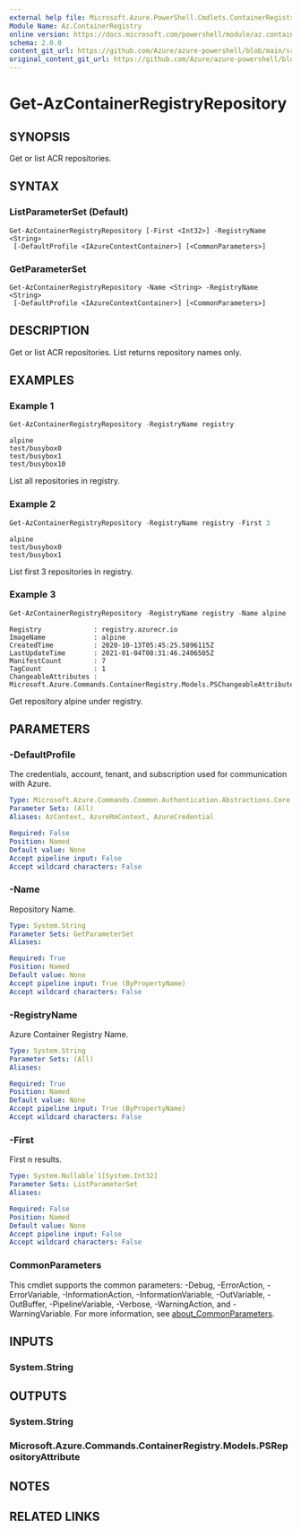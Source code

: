 ```yaml
---
external help file: Microsoft.Azure.PowerShell.Cmdlets.ContainerRegistry.dll-Help.xml
Module Name: Az.ContainerRegistry
online version: https://docs.microsoft.com/powershell/module/az.containerregistry/get-azcontainerregistryrepository
schema: 2.0.0
content_git_url: https://github.com/Azure/azure-powershell/blob/main/src/ContainerRegistry/ContainerRegistry/help/Get-AzContainerRegistryRepository.md
original_content_git_url: https://github.com/Azure/azure-powershell/blob/main/src/ContainerRegistry/ContainerRegistry/help/Get-AzContainerRegistryRepository.md
---
```


# Get-AzContainerRegistryRepository

## SYNOPSIS
Get or list ACR repositories.

## SYNTAX

### ListParameterSet (Default)
```
Get-AzContainerRegistryRepository [-First <Int32>] -RegistryName <String>
 [-DefaultProfile <IAzureContextContainer>] [<CommonParameters>]
```

### GetParameterSet
```
Get-AzContainerRegistryRepository -Name <String> -RegistryName <String>
 [-DefaultProfile <IAzureContextContainer>] [<CommonParameters>]
```

## DESCRIPTION
Get or list ACR repositories.
List returns repository names only.

## EXAMPLES

### Example 1
```powershell
Get-AzContainerRegistryRepository -RegistryName registry
```

```output
alpine
test/busybox0
test/busybox1
test/busybox10
```

List all repositories in registry.

### Example 2
```powershell
Get-AzContainerRegistryRepository -RegistryName registry -First 3
```

```output
alpine
test/busybox0
test/busybox1
```

List first 3 repositories in registry.

### Example 3
```powershell
Get-AzContainerRegistryRepository -RegistryName registry -Name alpine
```

```output
Registry             : registry.azurecr.io
ImageName            : alpine
CreatedTime          : 2020-10-13T05:45:25.5896115Z
LastUpdateTime       : 2021-01-04T08:31:46.2406505Z
ManifestCount        : 7
TagCount             : 1
ChangeableAttributes : Microsoft.Azure.Commands.ContainerRegistry.Models.PSChangeableAttribute
```

Get repository alpine under registry.

## PARAMETERS

### -DefaultProfile
The credentials, account, tenant, and subscription used for communication with Azure.

```yaml
Type: Microsoft.Azure.Commands.Common.Authentication.Abstractions.Core.IAzureContextContainer
Parameter Sets: (All)
Aliases: AzContext, AzureRmContext, AzureCredential

Required: False
Position: Named
Default value: None
Accept pipeline input: False
Accept wildcard characters: False
```

### -Name
Repository Name.

```yaml
Type: System.String
Parameter Sets: GetParameterSet
Aliases:

Required: True
Position: Named
Default value: None
Accept pipeline input: True (ByPropertyName)
Accept wildcard characters: False
```

### -RegistryName
Azure Container Registry Name.

```yaml
Type: System.String
Parameter Sets: (All)
Aliases:

Required: True
Position: Named
Default value: None
Accept pipeline input: True (ByPropertyName)
Accept wildcard characters: False
```

### -First
First n results.

```yaml
Type: System.Nullable`1[System.Int32]
Parameter Sets: ListParameterSet
Aliases:

Required: False
Position: Named
Default value: None
Accept pipeline input: False
Accept wildcard characters: False
```

### CommonParameters
This cmdlet supports the common parameters: -Debug, -ErrorAction, -ErrorVariable, -InformationAction, -InformationVariable, -OutVariable, -OutBuffer, -PipelineVariable, -Verbose, -WarningAction, and -WarningVariable. For more information, see [about_CommonParameters](http://go.microsoft.com/fwlink/?LinkID=113216).

## INPUTS

### System.String

## OUTPUTS

### System.String

### Microsoft.Azure.Commands.ContainerRegistry.Models.PSRepositoryAttribute

## NOTES

## RELATED LINKS
